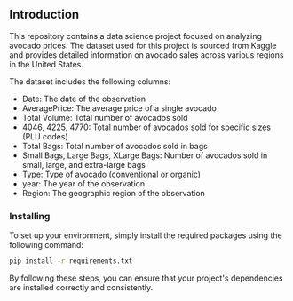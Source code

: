 ## Introduction

This repository contains a data science project focused on analyzing avocado prices. The dataset used for this project is sourced from Kaggle and provides detailed information on avocado sales across various regions in the United States.

The dataset includes the following columns:

- Date: The date of the observation
- AveragePrice: The average price of a single avocado
- Total Volume: Total number of avocados sold
- 4046, 4225, 4770: Total number of avocados sold for specific sizes (PLU codes)
- Total Bags: Total number of avocados sold in bags
- Small Bags, Large Bags, XLarge Bags: Number of avocados sold in small, large, and extra-large bags
-  Type: Type of avocado (conventional or organic)
- year: The year of the observation
- Region: The geographic region of the observation

### Installing

To set up your environment, simply install the required packages using the following command:

```bash
pip install -r requirements.txt
```

By following these steps, you can ensure that your project's dependencies are installed correctly and consistently.
